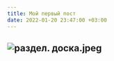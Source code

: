 ```yaml
---
title: Мой первый пост
date: 2022-01-20 23:47:00 +03:00
---
```


![раздел. доска.jpeg](/uploads/%D1%80%D0%B0%D0%B7%D0%B4%D0%B5%D0%BB.%20%D0%B4%D0%BE%D1%81%D0%BA%D0%B0.jpeg)
---



